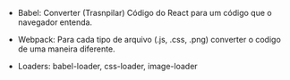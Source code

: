 
* Babel: Converter (Trasnpilar) Código do React para um código que o navegador entenda.
* Webpack: Para cada tipo de arquivo (.js, .css, .png) converter o codigo de uma maneira diferente.

* Loaders: babel-loader, css-loader, image-loader
